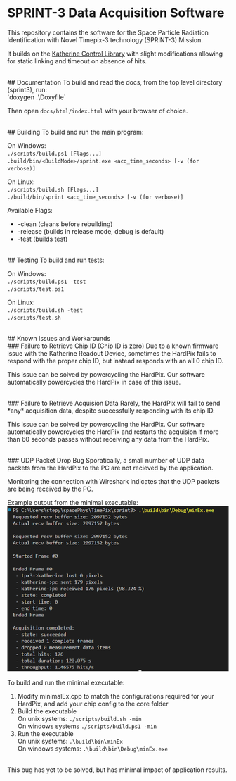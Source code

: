 
# SPRINT-3 Data Acquisition Software 


This repository contains the software for the
Space Particle Radiation Identification with Novel Timepix-3 technology (SPRINT-3) Mission.

It builds on the
[Katherine Control Library](https://github.com/petrmanek/libkatherine/tree/master/c)
with slight modifications allowing for static linking and timeout on absence of hits.

<br>
## Documentation
To build and read the docs, from the top level directory (sprint3), run:<br>
`doxygen .\Doxyfile`

Then open `docs/html/index.html` with your browser of choice.

<br>
## Building
To build and run the main program:

On Windows:<br>
`./scripts/build.ps1 [Flags...]`<br>
`.build/bin/<BuildMode>/sprint.exe <acq_time_seconds> [-v (for verbose)]`

On Linux:<br>
`./scripts/build.sh [Flags...]`<br>
`./build/bin/sprint <acq_time_seconds> [-v (for verbose)]`

Available Flags:
- -clean (cleans before rebuilding)
- -release (builds in release mode, debug is default)
- -test (builds test)

<br>
## Testing
To build and run tests:<br>

On Windows:<br>
`./scripts/build.ps1 -test`<br>
`./scripts/test.ps1`

On Linux:<br>
`./scripts/build.sh -test`<br>
`./scripts/test.sh`

<br>
## Known Issues and Workarounds

<br>
### Failure to Retrieve Chip ID (Chip ID is zero)
Due to a known firmware issue with the Katherine Readout Device, sometimes the HardPix
fails to respond with the proper chip ID, but instead responds with an all 0 chip ID.

This issue can be solved by powercycling the HardPix.
Our software automatically powercycles the HardPix in case of this issue.

<br>
### Failure to Retrieve Acquision Data
Rarely, the HardPix will fail to send *any* acquisition data, despite successfully
responding with its chip ID.

This issue can be solved by powercycling the HardPix.
Our software automatically powercycles the HardPix and restarts the acquision if more
than 60 seconds passes without receiving any data from the HardPix.

<br>
### UDP Packet Drop Bug
Sporatically, a small number of UDP data packets from the HardPix to the PC are not recieved by the application.

Monitoring the connection with Wireshark indicates that the UDP packets are being received by the PC.

Example output from the minimal executable:<br>
![alt text](./img/udp_drop.png)

To build and run the minimal executable:
1. Modify minimalEx.cpp to match the configurations required for your HardPix, and add your chip config to the core folder
2. Build the executable <br>
On unix systems: `./scripts/build.sh -min` <br>
On windows systems `./scripts/build.ps1 -min`
3. Run the executable <br>
On unix systems: `.\build\bin\minEx` <br>
On windows systems: `.\build\bin\Debug\minEx.exe`

<br>
This bug has yet to be solved, but has minimal impact of application results.